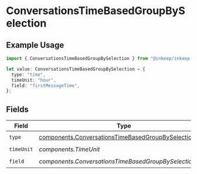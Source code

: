 # ConversationsTimeBasedGroupBySelection

## Example Usage

```typescript
import { ConversationsTimeBasedGroupBySelection } from "@inkeep/inkeep-analytics/models/components";

let value: ConversationsTimeBasedGroupBySelection = {
  type: "time",
  timeUnit: "hour",
  field: "firstMessageTime",
};
```

## Fields

| Field                                                                                                                          | Type                                                                                                                           | Required                                                                                                                       | Description                                                                                                                    |
| ------------------------------------------------------------------------------------------------------------------------------ | ------------------------------------------------------------------------------------------------------------------------------ | ------------------------------------------------------------------------------------------------------------------------------ | ------------------------------------------------------------------------------------------------------------------------------ |
| `type`                                                                                                                         | [components.ConversationsTimeBasedGroupBySelectionType](../../models/components/conversationstimebasedgroupbyselectiontype.md) | :heavy_check_mark:                                                                                                             | N/A                                                                                                                            |
| `timeUnit`                                                                                                                     | *components.TimeUnit*                                                                                                          | :heavy_check_mark:                                                                                                             | N/A                                                                                                                            |
| `field`                                                                                                                        | *components.ConversationsTimeBasedGroupBySelectionField*                                                                       | :heavy_check_mark:                                                                                                             | N/A                                                                                                                            |